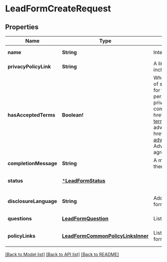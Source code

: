 # LeadFormCreateRequest

## Properties
Name | Type | Description | Notes
------------ | ------------- | ------------- | -------------
**name** | **String** | Internal name of the lead form. | [default to null]
**privacyPolicyLink** | **String** | A link to the advertiser&#39;s privacy policy. This will be included in the lead form&#39;s disclosure language. | [default to null]
**hasAcceptedTerms** | **Boolean!** | Whether the advertiser has accepted Pinterest&#39;s terms of service for creating a lead ad.  By sending us TRUE for this parameter, you agree that (i) you will use any personal information received in compliance with the privacy policy you share with Pinterest, and (ii) you will comply with Pinterest&#39;s &lt;a href&#x3D;\&quot;https://policy.pinterest.com/en/lead-ad-terms\&quot;&gt;Lead Ad Terms&lt;/a&gt;. As a reminder, all advertising on Pinterest is subject to the &lt;a href&#x3D;\&quot;https://business.pinterest.com/en/pinterest-advertising-services-agreement/\&quot;&gt;Pinterest Advertising Services Agreement&lt;/a&gt; or an equivalent agreement as set forth on an IO | [default to null]
**completionMessage** | **String** | A message for people who complete the form to let them know what happens next. | [default to null]
**status** | [***LeadFormStatus**](LeadFormStatus.md) |  | [optional] [default to null]
**disclosureLanguage** | **String** | Additional disclosure language to be included in the lead form. | [optional] [default to null]
**questions** | [**LeadFormQuestion**](LeadFormQuestion.md) | List of questions to be displayed on the lead form. | [default to null]
**policyLinks** | [**LeadFormCommonPolicyLinksInner**](LeadFormCommon_policy_links_inner.md) | List of additional policy links to be displayed on the lead form. | [optional] [default to null]

[[Back to Model list]](../README.md#documentation-for-models) [[Back to API list]](../README.md#documentation-for-api-endpoints) [[Back to README]](../README.md)


